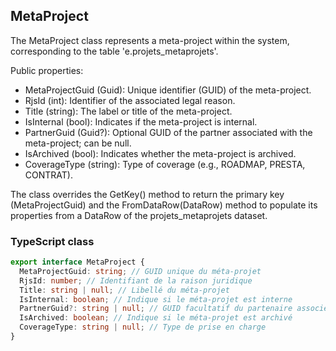 ﻿## MetaProject

The MetaProject class represents a meta-project within the system, corresponding to the table 'e.projets_metaprojets'.

Public properties:
- MetaProjectGuid (Guid): Unique identifier (GUID) of the meta-project.
- RjsId (int): Identifier of the associated legal reason.
- Title (string): The label or title of the meta-project.
- IsInternal (bool): Indicates if the meta-project is internal.
- PartnerGuid (Guid?): Optional GUID of the partner associated with the meta-project; can be null.
- IsArchived (bool): Indicates whether the meta-project is archived.
- CoverageType (string): Type of coverage (e.g., ROADMAP, PRESTA, CONTRAT).

The class overrides the GetKey() method to return the primary key (MetaProjectGuid) and the FromDataRow(DataRow) method to populate its properties from a DataRow of the projets_metaprojets dataset.

### TypeScript class
```typescript
export interface MetaProject {
  MetaProjectGuid: string; // GUID unique du méta-projet
  RjsId: number; // Identifiant de la raison juridique
  Title: string | null; // Libellé du méta-projet
  IsInternal: boolean; // Indique si le méta-projet est interne
  PartnerGuid?: string | null; // GUID facultatif du partenaire associé
  IsArchived: boolean; // Indique si le méta-projet est archivé
  CoverageType: string | null; // Type de prise en charge
}
```